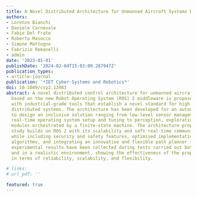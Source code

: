 ```yaml
---
title: A Novel Distributed Architecture for Unmanned Aircraft Systems Based on Robot Operating System 2
authors:
- Lorenzo Bianchi
- Daniele Carnevale
- Fabio Del Frate
- Roberto Masocco
- Simone Mattogno
- Fabrizio Romanelli
- admin
date: '2023-01-01'
publishDate: '2024-02-04T15:03:09.287947Z'
publication_types:
- article-journal
publication: '*IET Cyber-Systems and Robotics*'
doi: 10.1049/csy2.12083
abstract: A novel distributed control architecture for unmanned aircraft system (UASs)
  based on the new Robot Operating System (ROS) 2 middleware is proposed, endowed
  with industrial-grade tools that establish a novel standard for high-reliability
  distributed systems. The architecture has been developed for an autonomous quadcopter
  to design an inclusive solution ranging from low-level sensor management and soft
  real-time operating system setup and tuning to perception, exploration, and navigation
  modules orchestrated by a finite-state machine. The architecture proposed in this
  study builds on ROS 2 with its scalability and soft real-time communication functionalities,
  while including security and safety features, optimised implementations of localisation
  algorithms, and integrating an innovative and flexible path planner for UASs. Finally,
  experimental results have been collected during tests carried out both in the laboratory
  and in a realistic environment, showing the effectiveness of the proposed architecture
  in terms of reliability, scalability, and flexibility.

# links:
# url_pdf: ''

featured: true
---
```

